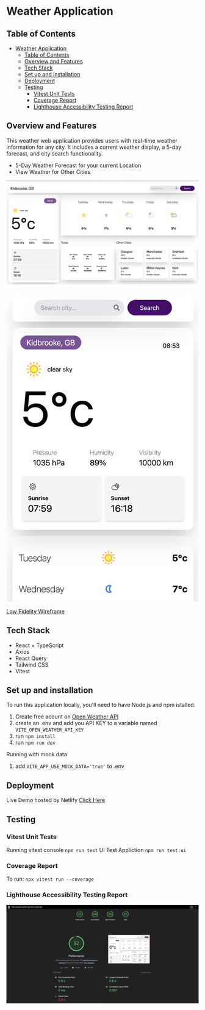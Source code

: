 # Weather Application

## Table of Contents

- [Weather Application](#weather-application)
  - [Table of Contents](#table-of-contents)
  - [Overview and Features](#overview-and-features)
  - [Tech Stack](#tech-stack)
  - [Set up and installation](#set-up-and-installation)
  - [Deployment](#deployment)
  - [Testing](#testing)
    - [Vitest Unit Tests](#vitest-unit-tests)
    - [Coverage Report](#coverage-report)
    - [Lighthouse Accessibility Testing Report](#lighthouse-accessibility-testing-report)

## Overview and Features

This weather web application provides users with real-time weather information for any city. It includes a current weather display, a 5-day forecast, and city search functionality.

- 5-Day Weather Forecast for your current Location
- View Weather for Other Cities

![webpage screenshot](src/images/web.png)
![webpage screenshot](src/images/mobile.png)

[Low Fidelity Wireframe](https://www.figma.com/proto/IcESFaw3pS3CKGNVjXxt9i/Untitled?node-id=4-3&t=8dmk7LGHtvJNcrbC-0&scaling=contain&content-scaling=fixed&page-id=0%3A1)

## Tech Stack

- React + TypeScript
- Axios
- React Query
- Tailwind CSS
- Vitest

## Set up and installation

To run this application locally, you'll need to have Node.js and npm istalled.

1. Create free acount on [Open Weather API](https://openweathermap.org/)
2. create an .env and add you API KEY to a variable named `VITE_OPEN_WEATHER_API_KEY`
3. run `npm install`
4. run `npm run dev`

Running with mock data

1. add `VITE_APP_USE_MOCK_DATA='true'` to .env

## Deployment

Live Demo hosted by Netlify [Click Here](https://ayishas-weather-app-demo.netlify.app/)

## Testing

### Vitest Unit Tests

Running vitest
console `npm run test`
UI Test Appliction `npm run test:ui`

### Coverage Report

To run:
`npx vitest run --coverage`

### Lighthouse Accessibility Testing Report

![webpage screenshot](src/images/lighthouse.png)
